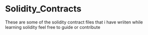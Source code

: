# Solidity_Contracts
  These are some of the solidity contract files that i have wriiten while learning solidity feel free to guide or contribute
